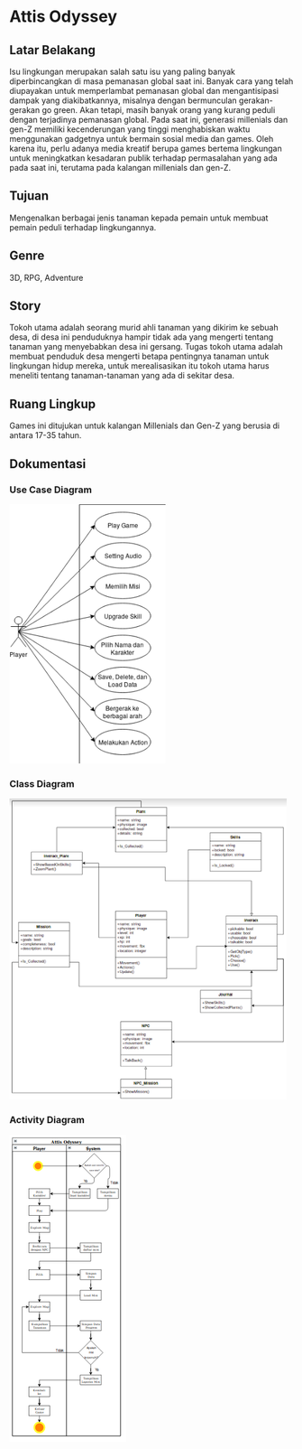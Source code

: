 # Attis Odyssey

## Latar Belakang
Isu lingkungan merupakan salah satu isu yang paling banyak diperbincangkan di masa pemanasan global saat ini. Banyak cara yang telah diupayakan untuk memperlambat pemanasan global dan mengantisipasi dampak yang diakibatkannya, misalnya dengan bermunculan gerakan-gerakan go green. Akan tetapi, masih banyak orang yang kurang peduli dengan terjadinya pemanasan global.
Pada saat ini, generasi millenials dan gen-Z memiliki kecenderungan yang tinggi menghabiskan waktu menggunakan gadgetnya untuk bermain sosial media dan games. Oleh karena itu, perlu adanya media kreatif berupa games bertema lingkungan untuk meningkatkan kesadaran publik terhadap permasalahan yang ada pada saat ini, terutama pada kalangan millenials dan gen-Z.

## Tujuan
Mengenalkan berbagai jenis tanaman kepada pemain untuk membuat pemain peduli terhadap lingkungannya.

## Genre
3D, RPG, Adventure

## Story
Tokoh utama adalah seorang murid ahli tanaman yang dikirim ke sebuah desa, di desa ini penduduknya hampir tidak ada yang mengerti tentang tanaman yang menyebabkan desa ini gersang. Tugas tokoh utama adalah membuat penduduk desa mengerti betapa pentingnya tanaman untuk lingkungan hidup mereka, untuk merealisasikan itu tokoh utama harus meneliti tentang tanaman-tanaman yang ada di sekitar desa.

## Ruang Lingkup
Games ini ditujukan untuk kalangan Millenials dan Gen-Z yang berusia di antara 17-35 tahun.

## Dokumentasi
### Use Case Diagram
![Attis Odyssey Use Case Diagram](https://github.com/Arion12112/Attis_Odyssey/blob/master/Documentation/Use%20Case.png)
### Class Diagram
![Attis Odyssey Class Diagram](https://github.com/Arion12112/Attis_Odyssey/blob/master/Documentation/Class%20Diagram.png)
### Activity Diagram
![Attis Odyssey Activity Diagram](https://github.com/Arion12112/Attis_Odyssey/blob/master/Documentation/Screenshot_2019-05-08%20Activity%20Diagram.png)
